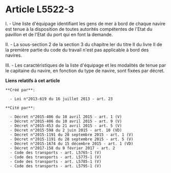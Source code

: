 # Article L5522-3

I. - Une liste d'équipage identifiant les gens de mer à bord de chaque navire est tenue à la disposition de toutes autorités
compétentes de l'Etat du pavillon et de l'Etat du port qui en font la demande. 

II. - La sous-section 2 de la section 3 du chapitre Ier du titre II du livre II de la première partie du code du travail
n'est pas applicable à bord des navires. 

III. - Les caractéristiques de la liste d'équipage et les modalités de tenue par le capitaine du navire, en fonction du type
de navire, sont fixées par décret.

**Liens relatifs à cet article**

	**Créé par**:

	  - Loi n°2013-619 du 16 juillet 2013 - art. 23

	**Cité par**:

	  - Décret n°2015-406 du 10 avril 2015 - art. 1 (V)
	  - Décret n°2015-406 du 10 avril 2015 - art. 9 (V)
	  - Décret n°2015-453 du 21 avril 2015 - art. 5 (V)
	  - Décret n°2015-598 du 2 juin 2015 - art. 10 (VD)
	  - Décret n°2015-1191 du 28 septembre 2015 - art. 1 (V)
	  - Décret n°2015-1191 du 28 septembre 2015 - art. 5 (V)
	  - Décret n°2015-1674 du 15 décembre 2015 - art. 1 (VD)
	  - Décret n°2017-158 du 9 février 2017 - art. 2
	  - Code des transports - art. L5765-1 (V)
	  - Code des transports - art. L5775-1 (V)
	  - Code des transports - art. L5785-1 (V)
	  - Code des transports - art. L5795-1 (V)
